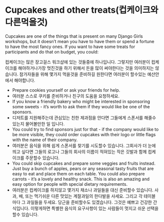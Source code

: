 # Cupcakes and other treats(컵케이크와 다른먹을것)

Cupcakes are one of the things that is present on many Django Girls workshops, but it doesn’t mean you have to have them or spend a fortune to have the most fancy ones. If you want to have some treats for participants and do that on budget, you could:

컵케이크는 많은 장고걸스 워크샵에 있는 것들중에 하나입니다. 그렇지만 여러분이 컵케이크를 해야하거나가장 멋진것을 하기 위해서 돈을 많이 써야한다는 것을 의미하지는 않습니다. 참가자들을 위해 몇가지 먹을것을 준비하길 원한다면 여러분이 할수있는 예산안에서 해야합니다. 

* Prepare cookies yourself or ask your friends for help. 
* 여러분 스스로 쿠키를 준비하거나 친구의 도움을 요청하세요.
* If you know a friendly bakery who might be interested in sponsoring some sweets - it’s worth to ask them if they would like be one of the sponsors.
* 디저트를 지원해주는데 관심있는 친한 제과점을 안다면 그들에게 스폰서를 해줄수있는지 물어볼만한 일 입니다.
* You could try to find sponsors just for that - if the company would like to be more visible, they could order cupcakes with their logo or little flags with the name of their company. 
* 여러분은 음식을 위해 쉽게 스폰서를 찾기를 시도할수 있습니다. 그회사가 더 눈에 띄고 싶다면 그들의 로고나 그들의 회사의 이름이 적혀있는 작은 깃발과 함께 컵케이크를 주문할수 있습니다. 
* You could skip cupcakes and prepare some veggies and fruits instead. Just buy a bunch of apples, pears or any seasonal tasty fruits that are easy to eat and place them on each table. You could also prepare carrots - it’s a lovely and healthy snack. This is also an amazing and easy option for people with special dietary requirements.
* 여러분은 컵케이크를 하지않고 몇가지 채소나 과일들을 대신 준비할수 있습니다. 사과, 배, 또는 먹기쉬운 다른 맛있는 계절과일의 한다발을 사세요. 그리고 각 테이블마다 그 과일들을 두세요. 당근을 준비할수도 있겠습니다. 그것은 예쁘고 건강한 간식입니다. 이렇게하면 특별한 음식의 요구사항이 있는 사람들이 멋지고 쉬운 선택을 할수 있습니다.